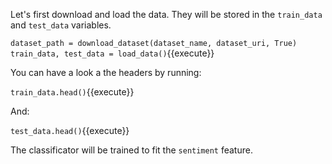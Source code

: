 Let's first download and load the data. They will be stored in the `train_data` and `test_data` variables.

`dataset_path = download_dataset(dataset_name, dataset_uri, True)
train_data, test_data = load_data()`{{execute}}

You can have a look a the headers by running:

`train_data.head()`{{execute}}

And:

`test_data.head()`{{execute}}

The classificator will be trained to fit the `sentiment` feature.